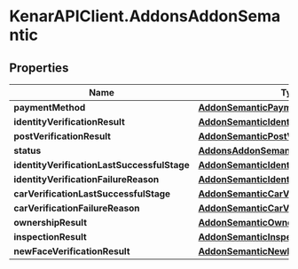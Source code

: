 # KenarAPIClient.AddonsAddonSemantic

## Properties

Name | Type | Description | Notes
------------ | ------------- | ------------- | -------------
**paymentMethod** | [**AddonSemanticPaymentMethod**](AddonSemanticPaymentMethod.md) |  | [optional] 
**identityVerificationResult** | [**AddonSemanticIdentityVerificationResult**](AddonSemanticIdentityVerificationResult.md) |  | [optional] 
**postVerificationResult** | [**AddonSemanticPostVerificationResult**](AddonSemanticPostVerificationResult.md) |  | [optional] 
**status** | [**AddonsAddonSemanticStatus**](AddonsAddonSemanticStatus.md) |  | [optional] 
**identityVerificationLastSuccessfulStage** | [**AddonSemanticIdentityVerificationStage**](AddonSemanticIdentityVerificationStage.md) |  | [optional] 
**identityVerificationFailureReason** | [**AddonSemanticIdentityVerificationStage**](AddonSemanticIdentityVerificationStage.md) |  | [optional] 
**carVerificationLastSuccessfulStage** | [**AddonSemanticCarVerificationStage**](AddonSemanticCarVerificationStage.md) |  | [optional] 
**carVerificationFailureReason** | [**AddonSemanticCarVerificationStage**](AddonSemanticCarVerificationStage.md) |  | [optional] 
**ownershipResult** | [**AddonSemanticOwnershipResult**](AddonSemanticOwnershipResult.md) |  | [optional] 
**inspectionResult** | [**AddonSemanticInspectionResult**](AddonSemanticInspectionResult.md) |  | [optional] 
**newFaceVerificationResult** | [**AddonSemanticNewFaceVerificationResult**](AddonSemanticNewFaceVerificationResult.md) |  | [optional] 


